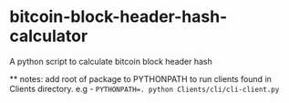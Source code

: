 # bitcoin-block-header-hash-calculator
A python script to calculate bitcoin block header hash

** notes:
add root of package to PYTHONPATH to run clients found in Clients directory.
e.g - `PYTHONPATH=. python Clients/cli/cli-client.py`
